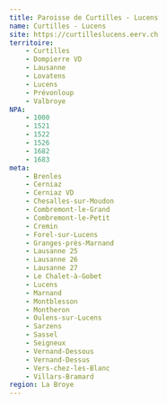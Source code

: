 ```yaml
---
title: Paroisse de Curtilles - Lucens
name: Curtilles - Lucens
site: https://curtilleslucens.eerv.ch
territoire:
    - Curtilles
    - Dompierre VD
    - Lausanne
    - Lovatens
    - Lucens
    - Prévonloup
    - Valbroye
NPA:
    - 1000
    - 1521
    - 1522
    - 1526
    - 1682
    - 1683
meta:
    - Brenles
    - Cerniaz
    - Cerniaz VD
    - Chesalles-sur-Moudon
    - Combremont-le-Grand
    - Combremont-le-Petit
    - Cremin
    - Forel-sur-Lucens
    - Granges-près-Marnand
    - Lausanne 25
    - Lausanne 26
    - Lausanne 27
    - Le Chalet-à-Gobet
    - Lucens
    - Marnand
    - Montblesson
    - Montheron
    - Oulens-sur-Lucens
    - Sarzens
    - Sassel
    - Seigneux
    - Vernand-Dessous
    - Vernand-Dessus
    - Vers-chez-les-Blanc
    - Villars-Bramard
region: La Broye
---
```

